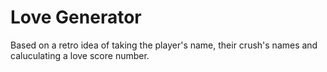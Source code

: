 # Love Generator

Based on a retro idea of taking the player's name, their crush's names and caluculating a love score number.